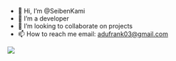 - 👋 Hi, I’m @SeibenKami
- 👀 I’m a developer
- 💞️ I’m looking to collaborate on projects
- 📫 How to reach me email: adufrank03@gmail.com

<!---
SeibenKami/SeibenKami is a ✨ special ✨ repository because its `README.md` (this file) appears on your GitHub profile.
You can click the Preview link to take a look at your changes.
--->

![](https://komarev.com/ghpvc/?username=SeibenKami&color=blueviolet)

<!-- ![](https://github-readme-stats.vercel.app/api?username=SeibenKami&count_private=true&show_icons=true&theme=radical) -->

<!-- ![](https://github-readme-stats.vercel.app/api/wakatime?username=SeibenKami) -->

<!--START_SECTION:waka-->


<!--END_SECTION:waka--



[![Anurag's GitHub stats](https://github-readme-stats.vercel.app/api?username=SeibenKami&count_private=true&show_icons=true&theme=radical)](https://github.com/anuraghazra/github-readme-stats)


[![Top Langs](https://github-readme-stats.vercel.app/api/top-langs/?username=SeibenKami)](https://github.com/anuraghazra/github-readme-stats)
